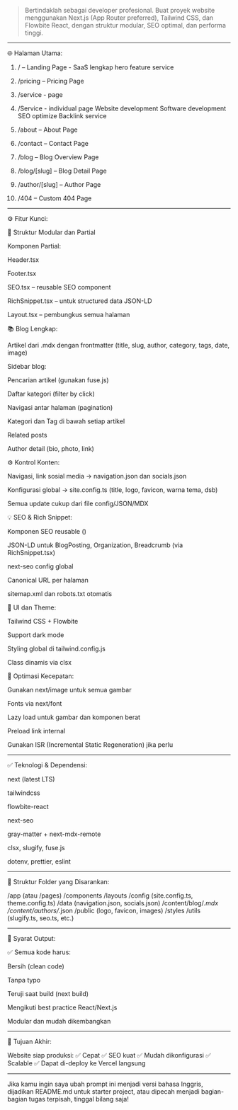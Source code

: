 > Bertindaklah sebagai developer profesional. Buat proyek website menggunakan Next.js (App Router preferred), Tailwind CSS, dan Flowbite React, dengan struktur modular, SEO optimal, dan performa tinggi.




---

🌐 Halaman Utama:

1. / – Landing Page - SaaS lengkap hero feature service 


2. /pricing – Pricing Page
3. /service - page
4. /Service - individual page
   Website development
   Software development
   SEO optimize
   Backlink service

3. /about – About Page


4. /contact – Contact Page


5. /blog – Blog Overview Page


6. /blog/[slug] – Blog Detail Page


7. /author/[slug] – Author Page


8. /404 – Custom 404 Page




---

⚙️ Fitur Kunci:

🧩 Struktur Modular dan Partial

Komponen Partial:

Header.tsx

Footer.tsx

SEO.tsx – reusable SEO component

RichSnippet.tsx – untuk structured data JSON-LD

Layout.tsx – pembungkus semua halaman



📚 Blog Lengkap:

Artikel dari .mdx dengan frontmatter (title, slug, author, category, tags, date, image)

Sidebar blog:

Pencarian artikel (gunakan fuse.js)

Daftar kategori (filter by click)


Navigasi antar halaman (pagination)

Kategori dan Tag di bawah setiap artikel

Related posts

Author detail (bio, photo, link)


⚙️ Kontrol Konten:

Navigasi, link sosial media → navigation.json dan socials.json

Konfigurasi global → site.config.ts (title, logo, favicon, warna tema, dsb)

Semua update cukup dari file config/JSON/MDX


💡 SEO & Rich Snippet:

Komponen SEO reusable (<SEO />)

JSON-LD untuk BlogPosting, Organization, Breadcrumb (via RichSnippet.tsx)

next-seo config global

Canonical URL per halaman

sitemap.xml dan robots.txt otomatis


🎨 UI dan Theme:

Tailwind CSS + Flowbite

Support dark mode

Styling global di tailwind.config.js

Class dinamis via clsx


🚀 Optimasi Kecepatan:

Gunakan next/image untuk semua gambar

Fonts via next/font

Lazy load untuk gambar dan komponen berat

Preload link internal

Gunakan ISR (Incremental Static Regeneration) jika perlu



---

✅ Teknologi & Dependensi:

next (latest LTS)

tailwindcss

flowbite-react

next-seo

gray-matter + next-mdx-remote

clsx, slugify, fuse.js

dotenv, prettier, eslint



---

📁 Struktur Folder yang Disarankan:

/app (atau /pages)
/components
/layouts
/config (site.config.ts, theme.config.ts)
/data (navigation.json, socials.json)
/content/blog/*.mdx
/content/authors/*.json
/public (logo, favicon, images)
/styles
/utils (slugify.ts, seo.ts, etc.)


---

📌 Syarat Output:

✅ Semua kode harus:

Bersih (clean code)

Tanpa typo

Teruji saat build (next build)

Mengikuti best practice React/Next.js

Modular dan mudah dikembangkan



---

🧠 Tujuan Akhir:

Website siap produksi:
✅ Cepat
✅ SEO kuat
✅ Mudah dikonfigurasi
✅ Scalable
✅ Dapat di-deploy ke Vercel langsung


---

Jika kamu ingin saya ubah prompt ini menjadi versi bahasa Inggris, dijadikan README.md untuk starter project, atau dipecah menjadi bagian-bagian tugas terpisah, tinggal bilang saja!

